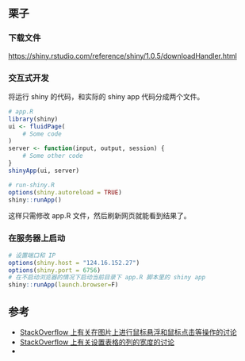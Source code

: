 ## 栗子
### 下载文件
https://shiny.rstudio.com/reference/shiny/1.0.5/downloadHandler.html

### 交互式开发
将运行 shiny 的代码，和实际的 shiny app 代码分成两个文件。

```r
# app.R
library(shiny)
ui <- fluidPage(
    # Some code
)
server <- function(input, output, session) {
    # Some other code
}
shinyApp(ui, server)
```

```r
# run-shiny.R
options(shiny.autoreload = TRUE)
shiny::runApp()
```

这样只需修改 app.R 文件，然后刷新网页就能看到结果了。

### 在服务器上启动

```r
# 设置端口和 IP
options(shiny.host = "124.16.152.27")
options(shiny.port = 6756)
# 在不启动浏览器的情况下启动当前目录下 app.R 脚本里的 shiny app
shiny::runApp(launch.browser=F)
```

## 参考
- [StackOverflow 上有关在图片上进行鼠标悬浮和鼠标点击等操作的讨论](https://stackoverflow.com/questions/27965931/tooltip-when-you-mouseover-a-ggplot-on-shiny)
- [StackOverflow 上有关设置表格的列的宽度的讨论](https://stackoverflow.com/questions/25205410/r-shiny-set-datatable-column-width)
- 